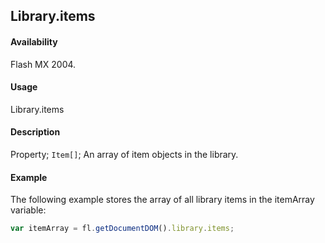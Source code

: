 ## Library.items

#### Availability

Flash MX 2004.

#### Usage

Library.items

#### Description

Property; `Item[]`; An array of item objects in the library.

#### Example

The following example stores the array of all library items in the itemArray variable:

```javascript
var itemArray = fl.getDocumentDOM().library.items;
```
